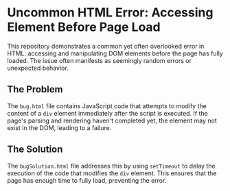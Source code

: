 # Uncommon HTML Error: Accessing Element Before Page Load

This repository demonstrates a common yet often overlooked error in HTML: accessing and manipulating DOM elements before the page has fully loaded.  The issue often manifests as seemingly random errors or unexpected behavior.

## The Problem

The `bug.html` file contains JavaScript code that attempts to modify the content of a `div` element immediately after the script is executed.  If the page's parsing and rendering haven't completed yet, the element may not exist in the DOM, leading to a failure.

## The Solution

The `bugSolution.html` file addresses this by using `setTimeout` to delay the execution of the code that modifies the `div` element. This ensures that the page has enough time to fully load, preventing the error.
